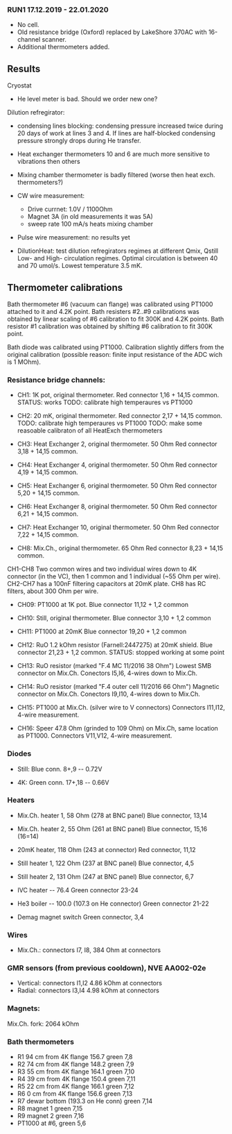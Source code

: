 ###  RUN1 17.12.2019 - 22.01.2020

- No cell.
- Old resistance bridge (Oxford) replaced by LakeShore 370AC with 16-channel scanner.
- Additional thermometers added.


## Results

Cryostat

- He level meter is bad. Should we order new one?

Dilution refregirator:

- condensing lines blocking: condensing pressure increased twice
during 20 days of work at lines 3 and 4. If lines are half-blocked
condensing pressure strongly drops during He transfer.

- Heat exchanger thermometers 10 and 6 are much more sensitive to
vibrations then others

- Mixing chamber thermometer is badly filtered (worse then heat exch.
thermometers?)

- CW wire measurement:
    - Drive currnet: 1.0V / 1100Ohm
    - Magnet 3A (in old measurements it was 5A)
    - sweep rate 100 mA/s heats mixing chamber

- Pulse wire measurement: no results yet

- DilutionHeat: test dilution refregirators regimes at different Qmix, Qstill
Low- and High- circulation regimes. Optimal circulation is between 40 and 70 umol/s.
Lowest temperature 3.5 mK.

## Thermometer calibrations

 Bath thermometer \#6 (vacuum can flange) was calibrated using PT1000
attached to it and 4.2K point. Bath resisters \#2..\#9 calibrations was
obtained by linear scaling of \#6 calibration to fit 300K and 4.2K points.
Bath resistor \#1 calibration was obtained by shifting \#6 calibration to
fit 300K point.

Bath diode was calibrated using PT1000. Calibration slightly differs from
the original calibration (possible reason: finite input resistance of the
ADC wich is 1 MOhm).

### Resistance bridge channels:

* CH1: 1K pot, original thermometer.
  Red connector 1,16 + 14,15 common.
  STATUS: works
  TODO: calibrate high temperaures vs PT1000

* CH2: 20 mK, original thermometer.
  Red connector 2,17 + 14,15 common.
  TODO: calibrate high temperaures vs PT1000
  TODO: make some reasoable calibraton of all HeatExch thermometers

* CH3: Heat Exchanger 2, original thermometer.  50 Ohm
  Red connector 3,18 + 14,15 common.

* CH4: Heat Exchanger 4, original thermometer.  50 Ohm
  Red connector 4,19 + 14,15 common.

* CH5: Heat Exchanger 6, original thermometer.  50 Ohm
  Red connector 5,20 + 14,15 common.

* CH6: Heat Exchanger 8, original thermometer.  50 Ohm
  Red connector 6,21 + 14,15 common.

* CH7: Heat Exchanger 10, original thermometer. 50 Ohm
  Red connector 7,22 + 14,15 common.

* CH8: Mix.Ch., original thermometer. 65 Ohm
  Red connector 8,23 + 14,15 common.

CH1-CH8 Two common wires and two individual wires down to 4K connector (in the VC),
then 1 common and 1 individual (~55 Ohm per wire).
CH2-CH7 has a 100nF filtering capacitors at 20mK plate.
CH8 has RC filters, about 300 Ohm per wire.

* CH09: PT1000 at 1K pot.
  Blue connector 11,12 + 1,2 common

* CH10: Still, original thermometer.
  Blue connector 3,10 + 1,2 common

* CH11: PT1000 at 20mK
  Blue connector 19,20 + 1,2 common

* CH12: RuO 1.2 kOhm resistor (Farnell:2447275) at 20mK shield.
  Blue connector 21,23 + 1,2 common.
  STATUS: stopped working at some point

* CH13: RuO resistor (marked "F.4 MC 11/2016 38 Ohm")
  Lowest SMB connector on Mix.Ch.
  Conectors I5,I6, 4-wires down to Mix.Ch.

* CH14: RuO resistor (marked "F.4 outer cell 11/2016 66 Ohm")
  Magnetic connector on Mix.Ch.
  Conectors I9,I10, 4-wires down to Mix.Ch.

* CH15: PT1000 at Mix.Ch. (silver wire to V connectors)
  Connectors I11,I12, 4-wire measurement.

* CH16: Speer 47.8 Ohm (grinded to 109 Ohm) on Mix.Ch, same location as PT1000.
  Connectors V11,V12, 4-wire measurement.

### Diodes

* Still: Blue conn. 8+,9 -- 0.72V

* 4K: Green conn. 17+,18 -- 0.66V

### Heaters

* Mix.Ch. heater 1, 58 Ohm (278 at BNC panel)
  Blue connector, 13,14

* Mix.Ch. heater 2, 55 Ohm (261 at BNC panel)
  Blue connector, 15,16 (16=14)

* 20mK heater, 118 Ohm (243 at connector)
  Red connector, 11,12

* Still heater 1, 122 Ohm (237 at BNC panel)
  Blue connector, 4,5

* Still heater 2, 131 Ohm (247 at BNC panel)
  Blue connector, 6,7

* IVC heater -- 76.4
  Green connector 23-24

* He3 boiler -- 100.0 (107.3 on He connector)
  Green connector 21-22

* Demag magnet switch
  Green connector, 3,4

### Wires

* Mix.Ch.: connectors I7, I8,   384 Ohm at connectors

### GMR sensors (from previous cooldown), NVE AA002-02e

* Vertical: connectors I1,I2  4.86 kOhm at connectors
* Radial:   connectors I3,I4  4.98 kOhm at connectors

### Magnets:

Mix.Ch. fork: 2064 kOhm

### Bath thermometers

* R1 94 cm from 4K flange  156.7  green 7,8
* R2 74 cm from 4K flange  148.2  green 7,9
* R3 55 cm from 4K flange  164.1  green 7,10
* R4 39 cm from 4K flange  150.4  green 7,11
* R5 22 cm from 4K flange  166.1  green 7,12
* R6  0 cm from 4K flange  156.6  green 7,13
* R7  dewar bottom  (193.3 on He conn)  green 7,14
* R8 magnet 1  green 7,15
* R9 magnet 2  green 7,16
* PT1000 at #6, green 5,6
